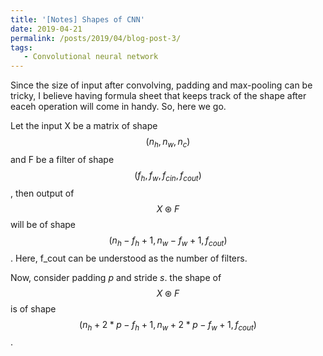 ```yaml
---
title: '[Notes] Shapes of CNN'
date: 2019-04-21
permalink: /posts/2019/04/blog-post-3/
tags:
   - Convolutional neural network
---
```


Since the size of input after convolving, padding and max-pooling can be tricky, I believe having  formula sheet that keeps track of the shape after eaceh operation will come in handy. So, here we go.

Let the input X be a matrix of shape $$(n_h,n_w,n_c)$$ and F be a filter of shape $$(f_h,f_w,f_{cin},f_{cout})$$, then output of $$X\circledast F$$ will be of shape $$(n_h-f_h+1,n_w-f_w+1,f_{cout})$$. Here,
f_cout can be understood as the number of filters.

Now, consider padding $p$ and stride $s$. the shape of $$X\circledast F$$ is of shape $$(n_h+2*p-f_h+1,n_w+2*p-f_w+1,f_{cout})$$.